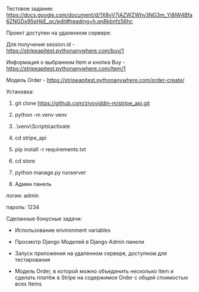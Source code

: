 Тестовое задание: https://docs.google.com/document/d/1X8yV7jAZWZWhy3NG3m_Yi8lW4Bfa6ZNGDx95pHkE_qc/edit#heading=h.qn8kbnfz56hc

Проект доступен на удаленном сервере:

Для получения session.id - https://stripeapitest.pythonanywhere.com/buy/1 

Информация о выбранном Item и кнопка Buy - https://stripeapitest.pythonanywhere.com/item/1

Модель Order - https://stripeapitest.pythonanywhere.com/order-create/

Установка:
1) git clone https://github.com/ziyoviddin-m/stripe_api.git

2) python -m venv venv

3) .\venv\Scripts\activate

4) cd stripe_api

5) pip install -r requirements.txt

6) cd store

7) python manage.py runserver

9) Админ панель

логин: admin

пароль: 1234

Сделанные бонусные задачи:

- Использование environment variables

-	Просмотр Django Моделей в Django Admin панели

- Запуск приложения на удаленном сервере, доступном для тестирования

- Модель Order, в которой можно объединить несколько Item и сделать платёж в Stripe на содержимое Order c общей стоимостью всех Items
